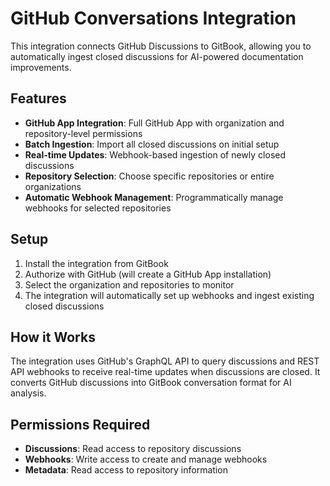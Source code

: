 # GitHub Conversations Integration

This integration connects GitHub Discussions to GitBook, allowing you to automatically ingest closed discussions for AI-powered documentation improvements.

## Features

- **GitHub App Integration**: Full GitHub App with organization and repository-level permissions
- **Batch Ingestion**: Import all closed discussions on initial setup
- **Real-time Updates**: Webhook-based ingestion of newly closed discussions
- **Repository Selection**: Choose specific repositories or entire organizations
- **Automatic Webhook Management**: Programmatically manage webhooks for selected repositories

## Setup

1. Install the integration from GitBook
2. Authorize with GitHub (will create a GitHub App installation)
3. Select the organization and repositories to monitor
4. The integration will automatically set up webhooks and ingest existing closed discussions

## How it Works

The integration uses GitHub's GraphQL API to query discussions and REST API webhooks to receive real-time updates when discussions are closed. It converts GitHub discussions into GitBook conversation format for AI analysis.

## Permissions Required

- **Discussions**: Read access to repository discussions
- **Webhooks**: Write access to create and manage webhooks
- **Metadata**: Read access to repository information